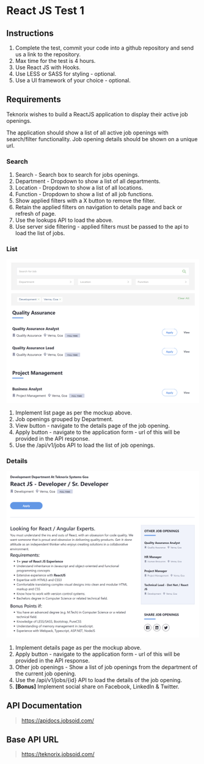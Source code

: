 # React JS Test 1

## Instructions
1. Complete the test, commit your code into a github repository and send us a link to the repository.
2. Max time for the test is 4 hours.
3. Use React JS with Hooks.
4. Use LESS or SASS for styling - optional.
5. Use a UI framework of your choice - optional.

## Requirements
Teknorix wishes to build a ReactJS application to display their active job openings. 

The application should show a list of all active job openings with search/filter functionality. Job opening details should be shown on a unique url.

### Search 
1. Search - Search box to search for jobs openings.
2. Department - Dropdown to show a list of all departments. 
3. Location - Dropdown to show a list of all locations. 
4. Function - Dropdown to show a list of all job functions.
5. Show applied filters with a X button to remove the filter.
6. Retain the applied filters on navigation to details page and back or refresh of page.
7. Use the lookups API to load the above.
8. Use server side filtering - applied filters must be passed to the api to load the list of jobs.

### List
![List Page](/assets/react-1-list.png)
1. Implement list page as per the mockup above.
2. Job openings grouped by Department.
3. View button - navigate to the details page of the job opening.
4. Apply button - navigate to the application form - url of this will be provided in the API response.
5. Use the /api/v1/jobs API to load the list of job openings.

### Details
![Details Page](/assets/react-1-details.png)
1. Implement details page as per the mockup above.
2. Apply button - navigate to the application form - url of this will be provided in the API response.
3. Other job openings - Show a list of job openings from the department of the current job opening.
4. Use the /api/v1/jobs/{id} API to load the details of the job opening.
5. **[Bonus]** Implement social share on Facebook, LinkedIn & Twitter.

## API Documentation
> https://apidocs.jobsoid.com/

## Base API URL
> https://teknorix.jobsoid.com/